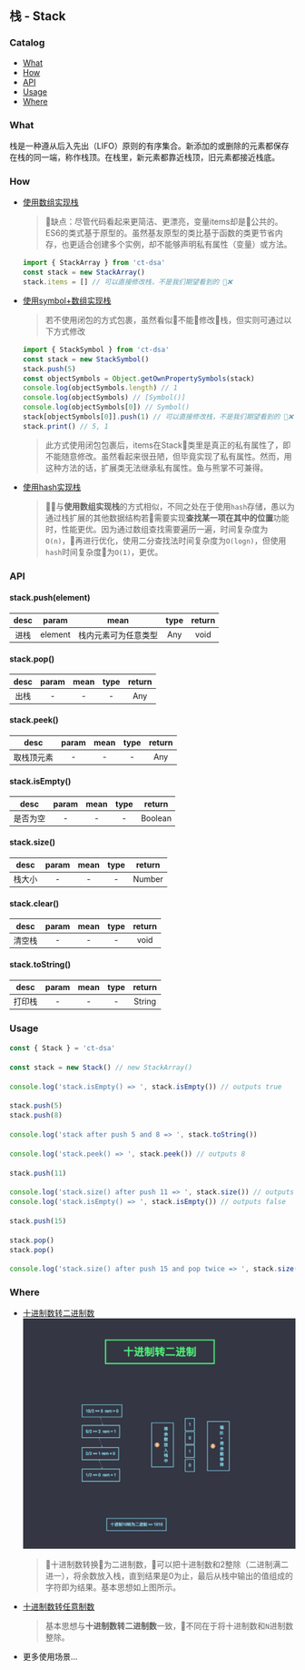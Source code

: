 ## 栈 - Stack

### Catalog

- [What](#what)
- [How](#how)
- [API](#api)
- [Usage](#usage)
- [Where](#where)

### What

栈是一种遵从后入先出（LIFO）原则的有序集合。新添加的或删除的元素都保存在栈的同一端，称作栈顶。在栈里，新元素都靠近栈顶，旧元素都接近栈底。

### How

- [使用数组实现栈](./stack-array.js)

  > 缺点：尽管代码看起来更简洁、更漂亮，变量items却是公共的。ES6的类式基于原型的。虽然基友原型的类比基于函数的类更节省内存，也更适合创建多个实例，却不能够声明私有属性（变量）或方法。

  ```js
  import { StackArray } from 'ct-dsa'
  const stack = new StackArray()
  stack.items = [] // 可以直接修改栈，不是我们期望看到的 ❌
  ```

- [使用symbol+数组实现栈](./stack-symbol.js)

  > 若不使用闭包的方式包裹，虽然看似不能修改栈，但实则可通过以下方式修改

  ```js
  import { StackSymbol } from 'ct-dsa'
  const stack = new StackSymbol()
  stack.push(5)
  const objectSymbols = Object.getOwnPropertySymbols(stack)
  console.log(objectSymbols.length) // 1
  console.log(objectSymbols) // [Symbol()]
  console.log(objectSymbols[0]) // Symbol()
  stack[objectSymbols[0]].push(1) // 可以直接修改栈，不是我们期望看到的 ❌
  stack.print() // 5, 1
  ```

  > 此方式使用闭包包裹后，items在Stack类里是真正的私有属性了，即不能随意修改。虽然看起来很丑陋，但毕竟实现了私有属性。然而，用这种方法的话，扩展类无法继承私有属性。鱼与熊掌不可兼得。

- [使用hash实现栈](./stack.js)

  > 与**使用数组实现栈**的方式相似，不同之处在于使用`hash`存储，愚以为通过栈扩展的其他数据结构若需要实现**查找某一项在其中的位置**功能时，性能更优。因为通过数组查找需要遍历一遍，时间复杂度为`O(n)`，再进行优化，使用二分查找法时间复杂度为`O(logn)`，但使用`hash`时间复杂度为`O(1)`，更优。

### API

#### stack.push(element)

| desc | param | mean | type | return |
| :---: | :---: | :--: | :--: | :--: |
| 进栈 | element | 栈内元素可为任意类型 | Any | void |

#### stack.pop()

| desc | param | mean | type | return |
| :---: | :---: | :--: | :--: | :--: |
| 出栈 | - | - | - | Any |

#### stack.peek()

| desc | param | mean | type | return |
| :---: | :---: | :--: | :--: | :--: |
| 取栈顶元素 | - | - | - | Any |

#### stack.isEmpty()

| desc | param | mean | type | return |
| :---: | :---: | :--: | :--: | :--: |
| 是否为空 | - | - | - | Boolean |

#### stack.size()

| desc | param | mean | type | return |
| :---: | :---: | :--: | :--: | :--: |
| 栈大小 | - | - | - | Number |

#### stack.clear()

| desc | param | mean | type | return |
| :---: | :---: | :--: | :--: | :--: |
| 清空栈 | - | - | - | void |

#### stack.toString()

| desc | param | mean | type | return |
| :---: | :---: | :--: | :--: | :--: |
| 打印栈 | - | - | - | String |

### Usage

```js
const { Stack } = 'ct-dsa'

const stack = new Stack() // new StackArray()

console.log('stack.isEmpty() => ', stack.isEmpty()) // outputs true

stack.push(5)
stack.push(8)

console.log('stack after push 5 and 8 => ', stack.toString())

console.log('stack.peek() => ', stack.peek()) // outputs 8

stack.push(11)

console.log('stack.size() after push 11 => ', stack.size()) // outputs 3
console.log('stack.isEmpty() => ', stack.isEmpty()) // outputs false

stack.push(15)

stack.pop()
stack.pop()

console.log('stack.size() after push 15 and pop twice => ', stack.size()) // outputs 2
```

### Where

- [十进制数转二进制数](../../example/stack/base-converter.js)
  ![stack-decimal-to-bin](../../assets/stack-decimal-to-bin.png)
  > 十进制数转换为二进制数，可以把十进制数和2整除（二进制满二进一），将余数放入栈，直到结果是0为止，最后从栈中输出的值组成的字符即为结果。基本思想如上图所示。

- [十进制数转任意制数](../../example/stack/base-converter.js)
  > 基本思想与**十进制数转二进制数**一致，不同在于将十进制数和`N`进制数整除。

- 更多使用场景...

